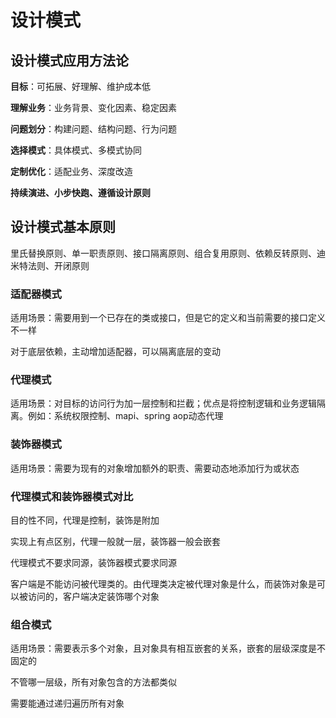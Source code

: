 # 设计模式

## 设计模式应用方法论

**目标**：可拓展、好理解、维护成本低

**理解业务**：业务背景、变化因素、稳定因素

**问题划分**：构建问题、结构问题、行为问题

**选择模式**：具体模式、多模式协同

**定制优化**：适配业务、深度改造

**持续演进、小步快跑、遵循设计原则**

## 设计模式基本原则

里氏替换原则、单一职责原则、接口隔离原则、组合复用原则、依赖反转原则、迪米特法则、开闭原则

### 适配器模式

适用场景：需要用到一个已存在的类或接口，但是它的定义和当前需要的接口定义不一样

对于底层依赖，主动增加适配器，可以隔离底层的变动

### 代理模式

适用场景：对目标的访问行为加一层控制和拦截；优点是将控制逻辑和业务逻辑隔离。例如：系统权限控制、mapi、spring aop动态代理

### 装饰器模式

适用场景：需要为现有的对象增加额外的职责、需要动态地添加行为或状态

### 代理模式和装饰器模式对比

目的性不同，代理是控制，装饰是附加

实现上有点区别，代理一般就一层，装饰器一般会嵌套

代理模式不要求同源，装饰器模式要求同源

客户端是不能访问被代理类的。由代理类决定被代理对象是什么，而装饰对象是可以被访问的，客户端决定装饰哪个对象

### 组合模式

适用场景：需要表示多个对象，且对象具有相互嵌套的关系，嵌套的层级深度是不固定的

不管哪一层级，所有对象包含的方法都类似

需要能通过递归遍历所有对象



